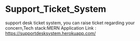 # Support_Ticket_System
support desk ticket system, you can raise ticket regarding your concern,Tech stack:MERN 
Application Link : https://supportdesksystem.herokuapp.com/
